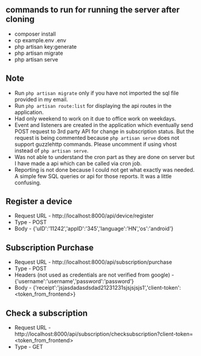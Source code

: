 
## commands to run for running the server after cloning

- composer install
- cp example.env .env
- php artisan key:generate
- php artisan migrate
- php artisan serve

## Note
- Run ``php artisan migrate`` only if you have not imported the sql file provided in my email.
- Run ``php artisan route:list`` for displaying the api routes in the application.
- Had only weekend to work on it due to office work on weekdays.
- Event and listeners are created in the application which eventually send POST request to 3rd party API for change in subscription status. But the request is being commented because ``php artisan serve`` does not support guzzlehttp commands. Please uncomment if using vhost instead of ``php artisan serve``.
- Was not able to understand the cron part as they are done on server but I have made a api which can be called via cron job.
- Reporting is not done because I could not get what exactly was needed. A simple few SQL queries or api for those reports. It was a little confusing.

## Register a device

- Request URL - http://localhost:8000/api/device/register
- Type - POST
- Body - {'uID':'11242','appID':'345','language':'HN','os':'android'}

## Subscription Purchase

- Request URL - http://localhost:8000/api/subscription/purchase
- Type - POST
- Headers (not used as credentials are not verified from google) - {'username':'username','password':'password'}
- Body - {'receipt':'jsjasdadasdsdad21231231sjsjsjsjs1','client-token':<token_from_frontend>}

## Check a subscription

- Request URL - http://localhost:8000/api/subscription/checksubscription?client-token=<token_from_frontend>
- Type - GET
